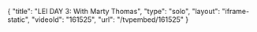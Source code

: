 {
    "title": "LEI DAY 3: With Marty Thomas",
    "type": "solo",
    "layout": "iframe-static",
    "videoId": "161525",
    "url": "\/tvpembed\/161525"
}